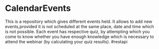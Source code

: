 # CalendarEvents
This is a repository which gives different events held. It allows to add new events,provided it is not scheduled at the same place, date and time which is not possible.
Each event has respective quiz, by attempting which you come to know whether you have enough knowledge which is necessary to attend the webinar (by calculating your quiz results).
#restapi
